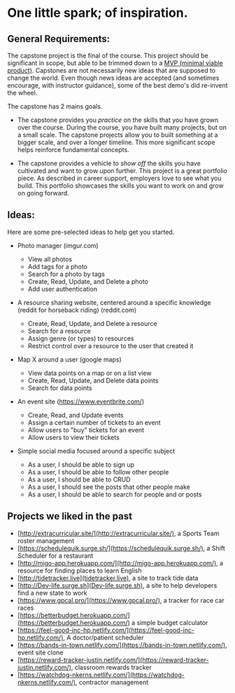 # One little spark; of inspiration.

## General Requirements:

The capstone project is the final of the course. This project should be significant in scope, but able to be trimmed down to a [MVP (minimal viable product)](https://www.freecodecamp.org/news/what-the-hell-does-minimum-viable-product-actually-mean-anyway-7d8f6a110f38/). Capstones are not necessarily new ideas that are supposed to change the world. Even though news ideas are accepted (and sometimes encourage, with instructor guidance), some of the best demo's did re-invent the wheel.

The capstone has 2 mains goals.

- The capstone provides you _practice_ on the skills that you have grown over the course. During the course, you have built many projects, but on a small scale. The capstone projects allow you to built something at a bigger scale, and over a longer timeline. This more significant scope helps reinforce fundamental concepts.

- The capstone provides a vehicle to _show off_ the skills you have cultivated and want to grow upon further. This project is a great portfolio piece. As described in career support, employers love to see what you build. This portfolio showcases the skills you want to work on and grow on going forward.

## Ideas:

Here are some pre-selected ideas to help get you started.

- Photo manager (imgur.com)

  - View all photos
  - Add tags for a photo
  - Search for a photo by tags
  - Create, Read, Update, and Delete a photo
  - Add user authentication

- A resource sharing website, centered around a specific knowledge (reddit for horseback riding) (reddit.com)

  - Create, Read, Update, and Delete a resource
  - Search for a resource
  - Assign genre (or types) to resources
  - Restrict control over a resource to the user that created it

- Map X around a user (google maps)

  - View data points on a map or on a list view
  - Create, Read, Update, and Delete data points
  - Search for data points

- An event site (https://www.eventbrite.com/)

  - Create, Read, and Update events
  - Assign a certain number of tickets to an event
  - Allow users to "buy" tickets for an event
  - Allow users to view their tickets

- Simple social media focused around a specific subject

  - As a user, I should be able to sign up
  - As a user, I should be able to follow other people
  - As a user, I should be able to CRUD
  - As a user, I should see the posts that other people make
  - As a user, I should be able to search for people and or posts

## Projects we liked in the past

- [http://extracurricular.site/](http://extracurricular.site/), a Sports Team roster management
- [https://schedulequik.surge.sh/](https://schedulequik.surge.sh/), a Shift Scheduler for a restaurant
- [http://migo-app.herokuapp.com/](http://migo-app.herokuapp.com/), a resource for finding places to learn English
- [http://tidetracker.live](tidetracker.live), a site to track tide data
- [http://Dev-life.surge.sh](Dev-life.surge.sh), a site to help developers find a new state to work
- [https://www.gpcal.pro/](https://www.gpcal.pro/), a tracker for race car races
- [https://betterbudget.herokuapp.com/](https://betterbudget.herokuapp.com/) a simple budget calculator
- [https://feel-good-inc-hp.netlify.com/](https://feel-good-inc-hp.netlify.com/), A doctor/patient scheduler
- [https://bands-in-town.netlify.com/](https://bands-in-town.netlify.com/), event site clone
- [https://reward-tracker-justin.netlify.com/](https://reward-tracker-justin.netlify.com/), classroom rewards tracker
- [https://watchdog-nkerns.netlify.com/](https://watchdog-nkerns.netlify.com/), contractor management
